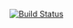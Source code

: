[![Build Status](https://app.travis-ci.com/garff02tm/lab05.svg?token=iFQ1DmZDpYye85VwqspD)](https://app.travis-ci.com/garff02tm/lab05)
